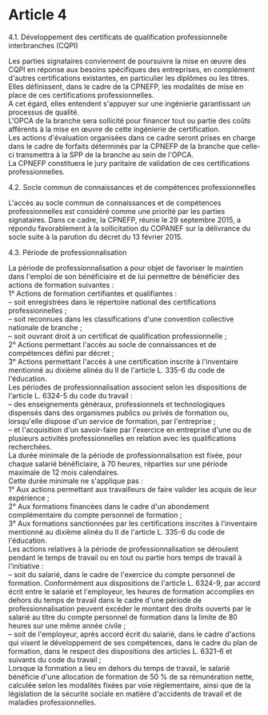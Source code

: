 # Article 4

4.1. Développement des certificats de qualification professionnelle interbranches (CQPI)   


Les parties signataires conviennent de poursuivre la mise en œuvre des CQPI en réponse aux besoins spécifiques des entreprises, en complément d'autres certifications existantes, en particulier les diplômes ou les titres.   
Elles définissent, dans le cadre de la CPNEFP, les modalités de mise en place de ces certifications professionnelles.   
A cet égard, elles entendent s'appuyer sur une ingénierie garantissant un processus de qualité.   
L'OPCA de la branche sera sollicité pour financer tout ou partie des coûts afférents à la mise en œuvre de cette ingénierie de certification.   
Les actions d'évaluation organisées dans ce cadre seront prises en charge dans le cadre de forfaits déterminés par la CPNEFP de la branche que celle-ci transmettra à la SPP de la branche au sein de l'OPCA.   
La CPNEFP constituera le jury paritaire de validation de ces certifications professionnelles.   


4.2. Socle commun de connaissances et de compétences professionnelles   


L'accès au socle commun de connaissances et de compétences professionnelles est considéré comme une priorité par les parties signataires. Dans ce cadre, la CPNEFP, réunie le 29 septembre 2015, a répondu favorablement à la sollicitation du COPANEF sur la délivrance du socle suite à la parution du décret du 13 février 2015.  


4.3. Période de professionnalisation   


La période de professionnalisation a pour objet de favoriser le maintien dans l'emploi de son bénéficiaire et de lui permettre de bénéficier des actions de formation suivantes :   
1° Actions de formation certifiantes et qualifiantes :   
– soit enregistrées dans le répertoire national des certifications professionnelles ;   
– soit reconnues dans les classifications d'une convention collective nationale de branche ;   
– soit ouvrant droit à un certificat de qualification professionnelle ;   
2° Actions permettant l'accès au socle de connaissances et de compétences défini par décret ;   
3° Actions permettant l'accès à une certification inscrite à l'inventaire mentionné au dixième alinéa du II de l'article L. 335-6 du code de l'éducation.   
Les périodes de professionnalisation associent selon les dispositions de l'article L. 6324-5 du code du travail :   
– des enseignements généraux, professionnels et technologiques dispensés dans des organismes publics ou privés de formation ou, lorsqu'elle dispose d'un service de formation, par l'entreprise ;   
– et l'acquisition d'un savoir-faire par l'exercice en entreprise d'une ou de plusieurs activités professionnelles en relation avec les qualifications recherchées.   
La durée minimale de la période de professionnalisation est fixée, pour chaque salarié bénéficiaire, à 70 heures, réparties sur une période maximale de 12 mois calendaires.   
Cette durée minimale ne s'applique pas :   
1° Aux actions permettant aux travailleurs de faire valider les acquis de leur expérience ;   
2° Aux formations financées dans le cadre d'un abondement complémentaire du compte personnel de formation ;   
3° Aux formations sanctionnées par les certifications inscrites à l'inventaire mentionné au dixième alinéa du II de l'article L. 335-6 du code de l'éducation.   
Les actions relatives à la période de professionnalisation se déroulent pendant le temps de travail ou en tout ou partie hors temps de travail à l'initiative :   
– soit du salarié, dans le cadre de l'exercice du compte personnel de formation. Conformément aux dispositions de l'article L. 6324-9, par accord écrit entre le salarié et l'employeur, les heures de formation accomplies en dehors du temps de travail dans le cadre d'une période de professionnalisation peuvent excéder le montant des droits ouverts par le salarié au titre du compte personnel de formation dans la limite de 80 heures sur une même année civile ;   
– soit de l'employeur, après accord écrit du salarié, dans le cadre d'actions qui visent le développement de ses compétences, dans le cadre du plan de formation, dans le respect des dispositions des articles L. 6321-6 et suivants du code du travail ;   
Lorsque la formation a lieu en dehors du temps de travail, le salarié bénéficie d'une allocation de formation de 50 % de sa rémunération nette, calculée selon les modalités fixées par voie réglementaire, ainsi que de la législation de la sécurité sociale en matière d'accidents de travail et de maladies professionnelles.  


